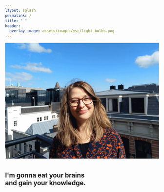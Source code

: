 ```yaml
---
layout: splash
permalink: /
title: " "
header:
  overlay_image: assets/images/msc/light_bulbs.png
---
```

<main>
  <div>
    <img src="assets/cv/profile.gif" alt="Avatar">
    <h1>
      <a href="https://www.google.com/maps/place/Amsterdam" title="Location"><i class="fas fa-fw fa-map-marker-alt" style="color:midnightblue"></i></a>
      <a href="mailto:luiza DOT orosanu AT gmail DOT com" title="Email"><i class="fa fa-fw fa-envelope-square" style="color:midnightblue"></i></a>
      <a href="https://www.linkedin.com/in/lorosanu/" title="LinkedIn"><i class="fab fa-fw fa-linkedin" style="color:midnightblue"></i></a>
      <a href="https://github.com/lorosanu" title="GitHub"><i class="fab fa-fw fa-github" style="color:midnightblue"></i></a>
      <a href="https://www.hackerrank.com/lorosanu" title="HackerRank"><i class="fa fa-fw fa-code" style="color:midnightblue"></i></a>
    </h1>
    <h2>
      I'm gonna eat your brains<br>and gain your knowledge.  
    </h2>
  </div>
</main>
